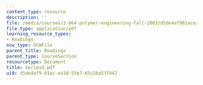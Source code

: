 ```yaml
---
content_type: resource
description: ''
file: /media/courses/3-064-polymer-engineering-fall-2003/d5de4af901acea1055e765c2ba53f442_kerimid.pdf
file_type: application/pdf
learning_resource_types:
- Readings
ocw_type: OCWFile
parent_title: Readings
parent_type: CourseSection
resourcetype: Document
title: kerimid.pdf
uid: d5de4af9-01ac-ea10-55e7-65c2ba53f442
---
```

